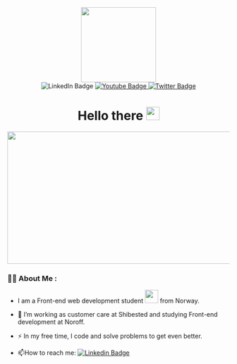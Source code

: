 <div id="header" align="center">
  <img src="https://media.giphy.com/media/YULPJoecGetvtOm1H0/giphy.gif" width="170"/>
</div>

<div id="badges" align="center"
  <a href="your-linkedin-URL">
    <img src="https://img.shields.io/badge/LinkedIn-blue?style=for-the-badge&logo=linkedin&logoColor=white" alt="LinkedIn Badge"/>
  </a>
  <a href="your-youtube-URL">
    <img src="https://img.shields.io/badge/YouTube-red?style=for-the-badge&logo=youtube&logoColor=white" alt="Youtube Badge"/>
  </a>
  <a href="your-twitter-URL">
    <img src="https://img.shields.io/badge/Twitter-blue?style=for-the-badge&logo=twitter&logoColor=white" alt="Twitter Badge"/>
  </a>
</div>

<div id="counter" align="center">
  <img src="https://komarev.com/ghpvc/?username=Allawi465&style=flat-square&color=blue" alt="" />
   <h1>
      Hello there
      <img src="https://media.giphy.com/media/hvRJCLFzcasrR4ia7z/giphy.gif" width="30px"/>
  </h1>
</div>

<div align="center">
  <img src="https://media.giphy.com/media/dWesBcTLavkZuG35MI/giphy.gif" width="600" height="300"/>
</div>

### :man_technologist: About Me :

- I am a Front-end web development student <img src="https://media.giphy.com/media/WUlplcMpOCEmTGBtBW/giphy.gif" width="30"> from Norway.

- :telescope: I’m working as customer care at Shibested and studying Front-end development at Noroff.

- :zap: In my free time, I code and solve problems to get even better.

- :mailbox:How to reach me: [![Linkedin Badge](https://img.shields.io/badge/-Allawi-blue?style=flat&logo=Linkedin&logoColor=white)](https://www.linkedin.com/in/mohammed-allawi-89830621a/)

<!--
**Allawi465/Allawi465** is a ✨ _special_ ✨ repository because its `README.md` (this file) appears on your GitHub profile.

Here are some ideas to get you started:

- 🔭 I’m currently working on ...
- 🌱 I’m currently learning ...
- 👯 I’m looking to collaborate on ...
- 🤔 I’m looking for help with ...
- 💬 Ask me about ...
- 📫 How to reach me: ...
- 😄 Pronouns: ...
- ⚡ Fun fact: ...
-->
